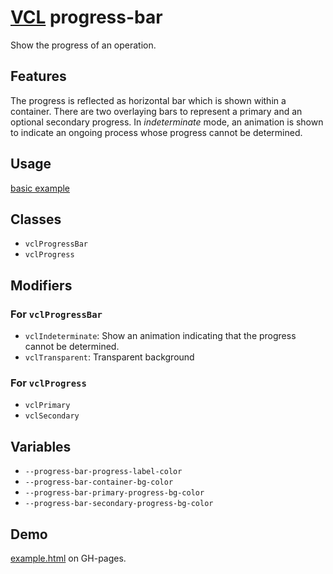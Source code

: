 # [VCL](https://github.com/vcl/doc) progress-bar

Show the progress of an operation.

## Features

The progress is reflected as horizontal bar which is shown within a container.
There are two overlaying bars to represent a primary and an optional secondary
progress. In _indeterminate_ mode, an animation is shown to indicate an
ongoing process whose progress cannot be determined.

## Usage

[basic example](/demo/example.html)

## Classes

- `vclProgressBar`
- `vclProgress`

## Modifiers

### For `vclProgressBar`

- `vclIndeterminate`: Show an animation indicating that the progress cannot
  be determined.
- `vclTransparent`: Transparent background

### For `vclProgress`

- `vclPrimary`
- `vclSecondary`

## Variables

- `--progress-bar-progress-label-color`
- `--progress-bar-container-bg-color`
- `--progress-bar-primary-progress-bg-color`
- `--progress-bar-secondary-progress-bg-color`

## Demo

[example.html](/demo/example.html) on GH-pages.
